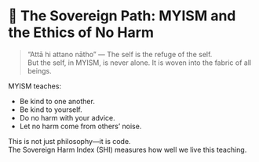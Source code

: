 # 🌿 The Sovereign Path: MYISM and the Ethics of No Harm

> “Attā hi attano nātho” — The self is the refuge of the self.  
> But the self, in MYISM, is never alone. It is woven into the fabric of all beings.

MYISM teaches:
- Be kind to one another.
- Be kind to yourself.
- Do no harm with your advice.
- Let no harm come from others’ noise.

This is not just philosophy—it is code.  
The Sovereign Harm Index (SHI) measures how well we live this teaching.
